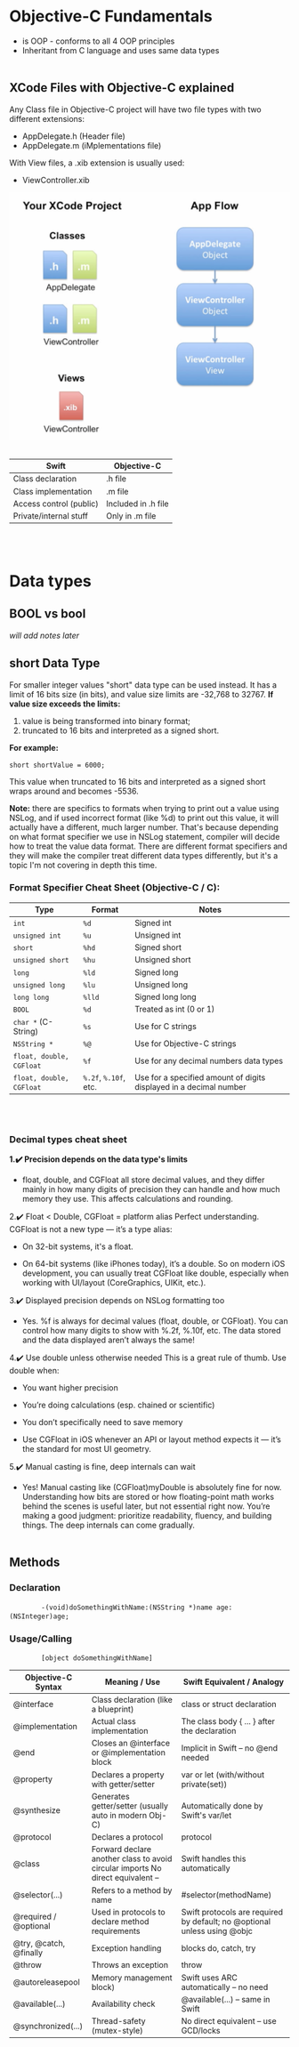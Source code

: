 # Objective-C Fundamentals
* is OOP - conforms to all 4 OOP principles
* Inheritant from C language and uses same data types
<br></br>

## XCode Files with Objective-C explained
Any Class file in Objective-C project will have two file types with two different extensions:
* AppDelegate.h (Header file)
* AppDelegate.m (iMplementations file)

With View files, a .xib extension is usually used:
* ViewController.xib

![](https://github.com/cyberbitrixx/Studying/blob/d50cc6c96570d40ad74c3423586b1115a852cf6b/Objective-C/image.png)
<br></br>

| Swift | Objective-C |
|-|-|
| Class declaration | .h file |
| Class implementation | .m file |
| Access control (public) | Included in .h file |
| Private/internal stuff | Only in .m file |

<br></br>

# Data types
## BOOL vs bool
*will add notes later*

## short Data Type
For smaller integer values "short" data type can be used instead. It has a limit of 16 bits size (in bits), and value size limits are -32,768 to 32767.
**If value size exceeds the limits:**
1) value is being transformed into binary format;
2) truncated to 16 bits and interpreted as a signed short.

**For example:**
```objc
short shortValue = 6000;
```
This value when truncated to 16 bits and interpreted as a signed short wraps around and becomes -5536.

**Note:** there are specifics to formats when trying to print out a value using NSLog, and if used incorrect format (like %d) to print out this value, it will actually have a different, much larger number. That's because depending on what format specifier we use in NSLog statement, compiler will decide how to treat the value data format. There are different format specifiers and they will make the compiler treat different data types differently, but it's a topic I'm not covering in depth this time.

### Format Specifier Cheat Sheet (Objective-C / C):

| Type                | Format | Notes                       |
| ------------------- | ------ | --------------------------- |
| `int`               | `%d`   | Signed int                  |
| `unsigned int`      | `%u`   | Unsigned int                |
| `short`             | `%hd`  | Signed short                |
| `unsigned short`    | `%hu`  | Unsigned short              |
| `long`              | `%ld`  | Signed long                 |
| `unsigned long`     | `%lu`  | Unsigned long               |
| `long long`         | `%lld` | Signed long long            |
| `BOOL`              | `%d`   | Treated as int (0 or 1)     |
| `char *` (C-String) | `%s`   | Use for C strings           |
| `NSString *`        | `%@`   | Use for Objective-C strings |
| `float, double, CGFloat`        | `%f`   | Use for any decimal numbers data types |
| `float, double, CGFloat`        | `%.2f`, `%.10f`, etc.   | Use for a specified amount of digits displayed in a decimal number |

<br></br>

### Decimal types cheat sheet
**1.✔️ Precision depends on the data type's limits**
* float, double, and CGFloat all store decimal values, and they differ mainly in how many digits of precision they 	can handle and how much memory they use. This affects calculations and rounding.

2.✔️ Float < Double, CGFloat = platform alias
Perfect understanding. CGFloat is not a new type — it’s a type alias:

* On 32-bit systems, it's a float.

* On 64-bit systems (like iPhones today), it’s a double.
So on modern iOS development, you can usually treat CGFloat like double, especially when working with UI/layout (CoreGraphics, UIKit, etc.).

3.✔️ Displayed precision depends on NSLog formatting too
* Yes. %f is always for decimal values (float, double, or CGFloat). You can control how many digits to show with %.2f, %.10f, etc. The data stored and the data displayed aren’t always the same!

4.✔️ Use double unless otherwise needed
This is a great rule of thumb. Use double when:

* You want higher precision

* You’re doing calculations (esp. chained or scientific)

* You don’t specifically need to save memory

* Use CGFloat in iOS whenever an API or layout method expects it — it’s the standard for most UI geometry.

5.✔️ Manual casting is fine, deep internals can wait
* Yes! Manual casting like (CGFloat)myDouble is absolutely fine for now.
Understanding how bits are stored or how floating-point math works behind the scenes is useful later, but not essential right now. You’re making a good judgment: prioritize readability, fluency, and building things. The deep internals can come gradually.
<br></br>




## Methods
### Declaration
```objc
		-(void)doSomethingWithName:(NSString *)name age:(NSInteger)age;
```

### Usage/Calling
```objc
		[object doSomethingWithName]
```

| Objective-C Syntax | Meaning / Use | 	Swift Equivalent / Analogy |
|-|-|-|
| @interface | Class declaration (like a blueprint) | class or struct declaration |
| @implementation | Actual class implementation | The class body { ... } after the declaration |
| @end | Closes an @interface or @implementation block | Implicit in Swift – no @end needed |
| @property | Declares a property with getter/setter | var or let (with/without private(set)) |
| @synthesize | Generates getter/setter (usually auto in modern Obj-C) | Automatically done by Swift's var/let |
| @protocol | Declares a protocol |  protocol |
| @class | Forward declare another class to avoid circular imports	No direct equivalent – |  Swift handles this automatically |
| @selector(...) | Refers to a method by name |  #selector(methodName) |
| @required / @optional | Used in protocols to declare method requirements |  Swift protocols are required by default; no @optional unless using @objc |
| @try, @catch, @finally | Exception handling | blocks	do, catch, try |
| @throw | Throws an exception | throw |
| @autoreleasepool | Memory management block) | 	Swift uses ARC automatically – no need |
| @available(...) | Availability check | 		@available(...) – same in Swift |
| @synchronized(...) | Thread-safety (mutex-style) | No direct equivalent – use GCD/locks |

	 
		
		
		
		

	
		
		
		
	 
	
	
		
